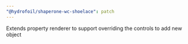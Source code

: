 ```yaml
---
"@hydrofoil/shaperone-wc-shoelace": patch
---
```


Extends property renderer to support overriding the controls to add new object
